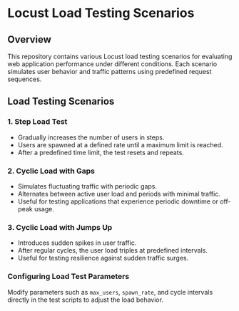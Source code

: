 # Locust Load Testing Scenarios

## Overview
This repository contains various Locust load testing scenarios for evaluating web application performance under different conditions. Each scenario simulates user behavior and traffic patterns using predefined request sequences.

## Load Testing Scenarios

### 1. **Step Load Test**
- Gradually increases the number of users in steps.
- Users are spawned at a defined rate until a maximum limit is reached.
- After a predefined time limit, the test resets and repeats.

### 2. **Cyclic Load with Gaps**
- Simulates fluctuating traffic with periodic gaps.
- Alternates between active user load and periods with minimal traffic.
- Useful for testing applications that experience periodic downtime or off-peak usage.

### 3. **Cyclic Load with Jumps Up**
- Introduces sudden spikes in user traffic.
- After regular cycles, the user load triples at predefined intervals.
- Useful for testing resilience against sudden traffic surges.

### Configuring Load Test Parameters
Modify parameters such as `max_users`, `spawn_rate`, and cycle intervals directly in the test scripts to adjust the load behavior.
